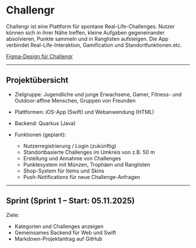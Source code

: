 # Challengr

Challengr ist eine Plattform für spontane Real-Life-Challenges.
Nutzer können sich in ihrer Nähe treffen, kleine Aufgaben gegeneinander absolvieren, Punkte sammeln und in Ranglisten aufsteigen.
Die App verbindet Real-Life-Interaktion, Gamification und Standortfunktionen.etc.

[Figma-Design für Challengr](https://www.figma.com/design/OQ6QYvTq1UIQZRkCFZPHSL/Challengr?t=awcb6RPzgswE0VKY-1)

---

## Projektübersicht

- Zielgruppe: Jugendliche und junge Erwachsene, Gamer, Fitness- und Outdoor-affine Menschen, Gruppen von Freunden
- Plattformen: iOS-App (Swift) und Webanwendung (HTML)
- Backend: Quarkus (Java)
- Funktionen (geplant):

  - Nutzerregistrierung / Login (zukünftig)
  - Standortbasierte Challenges im Umkreis von z.B. 50 m
  - Erstellung und Annahme von Challenges
  - Punktesystem mit Münzen, Trophäen und Ranglisten
  - Shop-System für Items und Skins
  - Push-Notifications für neue Challenge-Anfragen

---

## Sprint (Sprint 1 – Start: 05.11.2025)

Ziele:

- Kategorien und Challenges anzeigen
- Gemeinsames Backend für Web und Swift
- Markdown-Projektantrag auf GitHub
